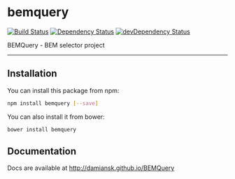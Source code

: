 # bemquery

[![Build Status](https://travis-ci.org/bumpMind/BEMQuery.svg?branch=master)](https://travis-ci.org/bumpMind/BEMQuery) [![Dependency Status](https://david-dm.org/bumpMind/BEMQuery.svg)](https://david-dm.org/bumpMind/BEMQuery) [![devDependency Status](https://david-dm.org/bumpMind/BEMQuery/dev-status.svg)](https://david-dm.org/bumpMind/BEMQuery#info=devDependencies)

BEMQuery - BEM selector project

---

## Installation

You can install this package from npm:
```bash
npm install bemquery [--save]
```

You can also install it from bower:
```bash
bower install bemquery
```

## Documentation

Docs are available at http://damiansk.github.io/BEMQuery

